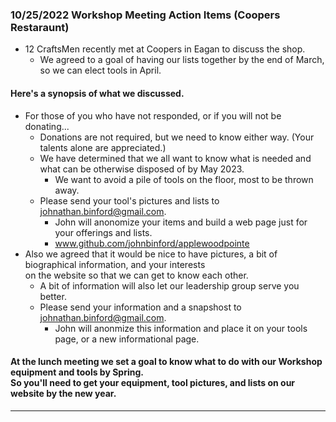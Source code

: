 ### 10/25/2022 Workshop Meeting Action Items (Coopers Restaraunt)

- 12 CraftsMen recently met at Coopers in Eagan to discuss the shop.
  - We agreed to a goal of having our lists together by the end of March, so we can elect tools in April.
#### Here's a synopsis of what we discussed.
- For those of you who have not responded, or if you will not be donating...
   - Donations are not required, but we need to know either way.  (Your talents alone are appreciated.)
   - We have determined that we all want to know what is needed and what can be otherwise disposed of by May 2023.
     - We want to avoid a pile of tools on the floor, most to be thrown away.
   - Please send your tool's pictures and lists to johnathan.binford@gmail.com.
     - John will anonomize your items and build a web page just for your offerings and lists.
     - www.github.com/johnbinford/applewoodpointe
 - Also we agreed that it would be nice to have pictures, a bit of biographical information, and your interests <br>
 on the website so that we can get to know each other.  
   - A bit of information will also let our leadership group serve you better.
   - Please send your information and a snapshost to johnathan.binford@gmail.com.
     - John  will anonmize this information and place it on your tools page, or a new informational page.
 #### At the lunch meeting we set a goal to know what to do with our Workshop equipment and tools by Spring. <br>   So you'll need to get your equipment, tool pictures, and lists on our website by the new year.

***
